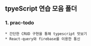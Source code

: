 ## tpyeScript 연습 모음 폴더


### 1. prac-todo
    * 간단한 CRUD 구현을 통해 typescript 맛보기
    * React-query와 firebase를 이용한 통신 
    
